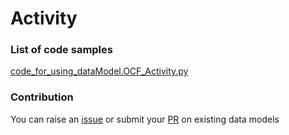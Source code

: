 # Activity

### List of code samples 

<!-- 50-List of code -->

<!-- [code entry](link) -->
[code_for_using_dataModel.OCF_Activity.py](https://github.com/smart-data-models/dataModel.OCF/blob/master/Activity/code/code_for_using_dataModel.OCF_Activity.py)


<!-- /50-List of code -->

### Contribution
You can raise an [issue](https://github.com/smart-data-models/dataModel.OCF/issues) or submit your [PR](https://github.com/smart-data-models/dataModel.OCF/pulls) on existing data models
